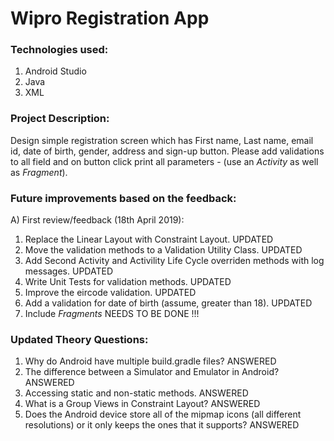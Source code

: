 # Wipro Registration App

### Technologies used:
1. Android Studio
2. Java
3. XML

### Project Description:
Design simple registration screen which has First name, Last name, email id, date of birth, gender, address and sign-up button.
Please add validations to all field and on button click print all parameters - (use an *Activity* as well as *Fragment*).

### Future improvements based on the feedback:

A) First review/feedback (18th April 2019):
1. Replace the Linear Layout with Constraint Layout.                                  UPDATED
2. Move the validation methods to a Validation Utility Class.                         UPDATED
3. Add Second Activity and Activility Life Cycle overriden methods with log messages. UPDATED
4. Write Unit Tests for validation methods.                                           UPDATED
5. Improve the eircode validation.                                                    UPDATED
6. Add a validation for date of birth (assume, greater than 18).                      UPDATED
7. Include *Fragments*                                                                NEEDS TO BE DONE !!!

### Updated Theory Questions:
1. Why do Android have multiple build.gradle files?                                   ANSWERED
2. The difference between a Simulator and Emulator in Android?                        ANSWERED
3. Accessing static and non-static methods.                                           ANSWERED
4. What is a Group Views in Constraint Layout?                                        ANSWERED
5. Does the Android device store all of the mipmap icons (all different resolutions)
   or it only keeps the ones that it supports?                                        ANSWERED
